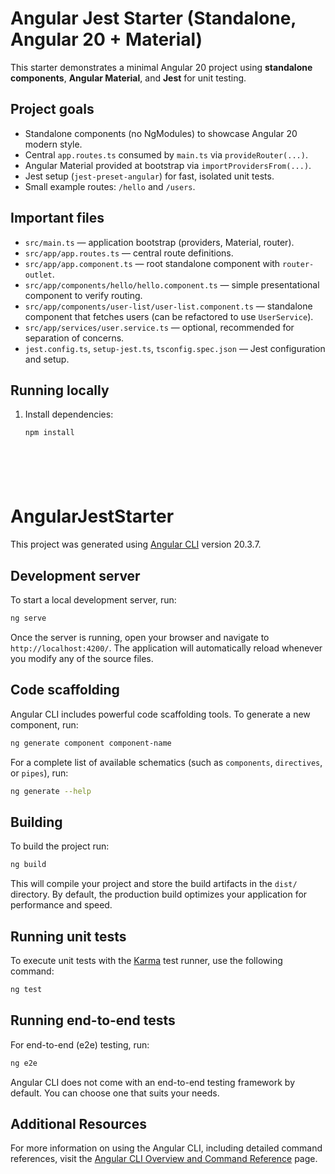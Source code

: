 
# Angular Jest Starter (Standalone, Angular 20 + Material)

This starter demonstrates a minimal Angular 20 project using **standalone components**, **Angular Material**, and **Jest** for unit testing.

## Project goals
- Standalone components (no NgModules) to showcase Angular 20 modern style.
- Central `app.routes.ts` consumed by `main.ts` via `provideRouter(...)`.
- Angular Material provided at bootstrap via `importProvidersFrom(...)`.
- Jest setup (`jest-preset-angular`) for fast, isolated unit tests.
- Small example routes: `/hello` and `/users`.

## Important files
- `src/main.ts` — application bootstrap (providers, Material, router).
- `src/app/app.routes.ts` — central route definitions.
- `src/app/app.component.ts` — root standalone component with `router-outlet`.
- `src/app/components/hello/hello.component.ts` — simple presentational component to verify routing.
- `src/app/components/user-list/user-list.component.ts` — standalone component that fetches users (can be refactored to use `UserService`).
- `src/app/services/user.service.ts` — optional, recommended for separation of concerns.
- `jest.config.ts`, `setup-jest.ts`, `tsconfig.spec.json` — Jest configuration and setup.

## Running locally
1. Install dependencies:
   ```bash
   npm install







# AngularJestStarter

This project was generated using [Angular CLI](https://github.com/angular/angular-cli) version 20.3.7.

## Development server

To start a local development server, run:

```bash
ng serve
```

Once the server is running, open your browser and navigate to `http://localhost:4200/`. The application will automatically reload whenever you modify any of the source files.

## Code scaffolding

Angular CLI includes powerful code scaffolding tools. To generate a new component, run:

```bash
ng generate component component-name
```

For a complete list of available schematics (such as `components`, `directives`, or `pipes`), run:

```bash
ng generate --help
```

## Building

To build the project run:

```bash
ng build
```

This will compile your project and store the build artifacts in the `dist/` directory. By default, the production build optimizes your application for performance and speed.

## Running unit tests

To execute unit tests with the [Karma](https://karma-runner.github.io) test runner, use the following command:

```bash
ng test
```

## Running end-to-end tests

For end-to-end (e2e) testing, run:

```bash
ng e2e
```

Angular CLI does not come with an end-to-end testing framework by default. You can choose one that suits your needs.

## Additional Resources

For more information on using the Angular CLI, including detailed command references, visit the [Angular CLI Overview and Command Reference](https://angular.dev/tools/cli) page.

